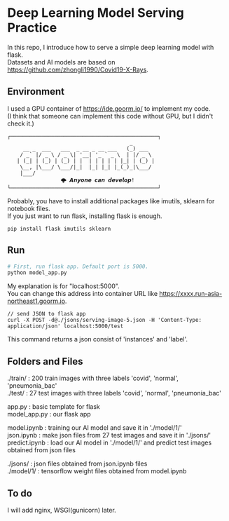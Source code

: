 # Deep Learning Model Serving Practice

In this repo, I introduce how to serve a simple deep learning model with flask.  
Datasets and AI models are based on https://github.com/zhongli1990/Covid19-X-Rays.

## Environment

I used a GPU container of https://ide.goorm.io/ to implement my code.    
(I think that someone can implement this code without GPU, but I didn't check it.) 
```
┌───────────────────────────────────────────────┐
                                       _       
     __ _  ___   ___  _ __ _ __ ___   (_) ___  
    / _` |/ _ \ / _ \| '__| '_ ` _ \  | |/ _ \ 
   | (_| | (_) | (_) | |  | | | | | |_| | (_) |
    \__, |\___/ \___/|_|  |_| |_| |_(_)_|\___/ 
    |___/                                      
			     🌩 𝘼𝙣𝙮𝙤𝙣𝙚 𝙘𝙖𝙣 𝙙𝙚𝙫𝙚𝙡𝙤𝙥!
└───────────────────────────────────────────────┘
```

Probably, you have to install additional packages like imutils, sklearn for notebook files.  
If you just want to run flask, installing flask is enough.  

```
pip install flask imutils sklearn
```

## Run

```py
# First, run flask app. Default port is 5000.
python model_app.py
```

My explanation is for "localhost:5000".  
You can change this address into container URL like https://xxxx.run-asia-northeast1.goorm.io.

```
// send JSON to flask app
curl -X POST -d@./jsons/serving-image-5.json -H 'Content-Type: application/json' localhost:5000/test
```
This command returns a json consist of 'instances' and 'label'. 

## Folders and Files
./train/ : 200 train images with three labels 'covid', 'normal', 'pneumonia_bac'  
./test/ : 27 test images with three labels 'covid', 'normal', 'pneumonia_bac'

app.py : basic template for flask  
model_app.py : our flask app  

model.ipynb : training our AI model and save it in './model/1/'  
json.ipynb : make json files from 27 test images and save it in './jsons/'  
predict.ipynb : load our AI model in './model/1/' and predict test images obtained from json files  

./jsons/ : json files obtained from json.ipynb files  
./model/1/ : tensorflow weight files obtained from model.ipynb

## To do  
I will add nginx, WSGI(gunicorn) later.
